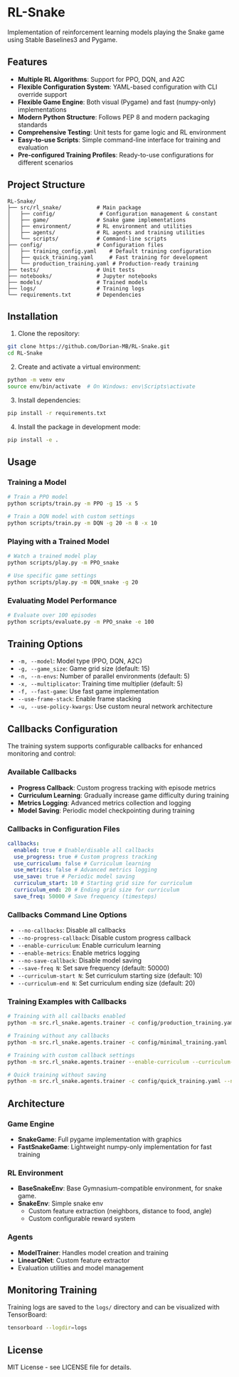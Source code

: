 # RL-Snake

Implementation of reinforcement learning models playing the Snake game using Stable Baselines3 and Pygame.

## Features

- **Multiple RL Algorithms**: Support for PPO, DQN, and A2C
- **Flexible Configuration System**: YAML-based configuration with CLI override support
- **Flexible Game Engine**: Both visual (Pygame) and fast (numpy-only) implementations
- **Modern Python Structure**: Follows PEP 8 and modern packaging standards
- **Comprehensive Testing**: Unit tests for game logic and RL environment
- **Easy-to-use Scripts**: Simple command-line interface for training and evaluation
- **Pre-configured Training Profiles**: Ready-to-use configurations for different scenarios

## Project Structure

```
RL-Snake/
├── src/rl_snake/           # Main package
│   ├── config/              # Configuration management & constant
│   ├── game/               # Snake game implementations
│   ├── environment/        # RL environment and utilities
│   ├── agents/             # RL agents and training utilities
│   └── scripts/            # Command-line scripts
├── config/                 # Configuration files
│   ├── training_config.yaml    # Default training configuration
│   ├── quick_training.yaml     # Fast training for development
│   └── production_training.yaml # Production-ready training
├── tests/                  # Unit tests
├── notebooks/              # Jupyter notebooks
├── models/                 # Trained models
├── logs/                   # Training logs
└── requirements.txt        # Dependencies
```

## Installation

1. Clone the repository:

```bash
git clone https://github.com/Dorian-MB/RL-Snake.git
cd RL-Snake
```

2. Create and activate a virtual environment:

```bash
python -m venv env
source env/bin/activate  # On Windows: env\Scripts\activate
```

3. Install dependencies:

```bash
pip install -r requirements.txt
```

4. Install the package in development mode:

```bash
pip install -e .
```

## Usage

### Training a Model

```bash
# Train a PPO model
python scripts/train.py -m PPO -g 15 -x 5

# Train a DQN model with custom settings
python scripts/train.py -m DQN -g 20 -n 8 -x 10
```

### Playing with a Trained Model

```bash
# Watch a trained model play
python scripts/play.py -m PPO_snake

# Use specific game settings
python scripts/play.py -m DQN_snake -g 20
```

### Evaluating Model Performance

```bash
# Evaluate over 100 episodes
python scripts/evaluate.py -m PPO_snake -e 100
```

## Training Options

- `-m, --model`: Model type (PPO, DQN, A2C)
- `-g, --game_size`: Game grid size (default: 15)
- `-n, --n-envs`: Number of parallel environments (default: 5)
- `-x, --multiplicator`: Training time multiplier (default: 5)
- `-f, --fast-game`: Use fast game implementation
- `--use-frame-stack`: Enable frame stacking
- `-u, --use-policy-kwargs`: Use custom neural network architecture

## Callbacks Configuration

The training system supports configurable callbacks for enhanced monitoring and control:

### Available Callbacks

- **Progress Callback**: Custom progress tracking with episode metrics
- **Curriculum Learning**: Gradually increase game difficulty during training
- **Metrics Logging**: Advanced metrics collection and logging
- **Model Saving**: Periodic model checkpointing during training

### Callbacks in Configuration Files

```yaml
callbacks:
  enabled: true # Enable/disable all callbacks
  use_progress: true # Custom progress tracking
  use_curriculum: false # Curriculum learning
  use_metrics: false # Advanced metrics logging
  use_save: true # Periodic model saving
  curriculum_start: 10 # Starting grid size for curriculum
  curriculum_end: 20 # Ending grid size for curriculum
  save_freq: 50000 # Save frequency (timesteps)
```

### Callbacks Command Line Options

- `--no-callbacks`: Disable all callbacks
- `--no-progress-callback`: Disable custom progress callback
- `--enable-curriculum`: Enable curriculum learning
- `--enable-metrics`: Enable metrics logging
- `--no-save-callback`: Disable model saving
- `--save-freq N`: Set save frequency (default: 50000)
- `--curriculum-start N`: Set curriculum starting size (default: 10)
- `--curriculum-end N`: Set curriculum ending size (default: 20)

### Training Examples with Callbacks

```bash
# Training with all callbacks enabled
python -m src.rl_snake.agents.trainer -c config/production_training.yaml

# Training without any callbacks
python -m src.rl_snake.agents.trainer -c config/minimal_training.yaml

# Training with custom callback settings
python -m src.rl_snake.agents.trainer --enable-curriculum --curriculum-start 8 --curriculum-end 15

# Quick training without saving
python -m src.rl_snake.agents.trainer -c config/quick_training.yaml --no-save-callback
```

## Architecture

### Game Engine

- **SnakeGame**: Full pygame implementation with graphics
- **FastSnakeGame**: Lightweight numpy-only implementation for fast training

### RL Environment

- **BaseSnakeEnv**: Base Gymnasium-compatible environment, for snake game.
- **SnakeEnv**: Simple snake env
  - Custom feature extraction (neighbors, distance to food, angle)
  - Custom configurable reward system

### Agents

- **ModelTrainer**: Handles model creation and training
- **LinearQNet**: Custom feature extractor
- Evaluation utilities and model management

## Monitoring Training

Training logs are saved to the `logs/` directory and can be visualized with TensorBoard:

```bash
tensorboard --logdir=logs
```

## License

MIT License - see LICENSE file for details.

